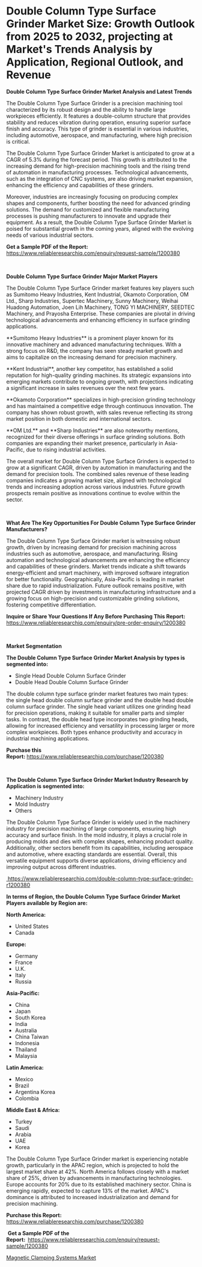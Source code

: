 <p><h1>Double Column Type Surface Grinder Market Size: Growth Outlook from 2025 to 2032, projecting at Market's Trends Analysis by Application, Regional Outlook, and Revenue</h1></p><p><strong>Double Column Type Surface Grinder Market Analysis and Latest Trends</strong></p>
<p><p>The Double Column Type Surface Grinder is a precision machining tool characterized by its robust design and the ability to handle large workpieces efficiently. It features a double-column structure that provides stability and reduces vibration during operation, ensuring superior surface finish and accuracy. This type of grinder is essential in various industries, including automotive, aerospace, and manufacturing, where high precision is critical.</p><p>The Double Column Type Surface Grinder Market is anticipated to grow at a CAGR of 5.3% during the forecast period. This growth is attributed to the increasing demand for high-precision machining tools and the rising trend of automation in manufacturing processes. Technological advancements, such as the integration of CNC systems, are also driving market expansion, enhancing the efficiency and capabilities of these grinders. </p><p>Moreover, industries are increasingly focusing on producing complex shapes and components, further boosting the need for advanced grinding solutions. The demand for customized and flexible manufacturing processes is pushing manufacturers to innovate and upgrade their equipment. As a result, the Double Column Type Surface Grinder Market is poised for substantial growth in the coming years, aligned with the evolving needs of various industrial sectors.</p></p>
<p><strong>Get a Sample PDF of the Report:&nbsp;</strong> <a href="https://www.reliableresearchiq.com/enquiry/request-sample/1200380?utm_campaign=2241&utm_medium=2&utm_source=Github&utm_content=ia&utm_term=24022025&utm_id=double-column-type-surface-grinder">https://www.reliableresearchiq.com/enquiry/request-sample/1200380</a></p>
<p>&nbsp;</p>
<p><strong>Double Column Type Surface Grinder Major Market Players</strong></p>
<p><p>The Double Column Type Surface Grinder market features key players such as Sumitomo Heavy Industries, Kent Industrial, Okamoto Corporation, OM Ltd., Sharp Industries, Supertec Machinery, Sunny Machinery, Weihai Huadong Automation, Joen Lih Machinery, TONG YI MACHINERY, SEEDTEC Machinery, and Prayosha Enterprise. These companies are pivotal in driving technological advancements and enhancing efficiency in surface grinding applications.</p><p>**Sumitomo Heavy Industries** is a prominent player known for its innovative machinery and advanced manufacturing techniques. With a strong focus on R&D, the company has seen steady market growth and aims to capitalize on the increasing demand for precision machinery.</p><p>**Kent Industrial**, another key competitor, has established a solid reputation for high-quality grinding machines. Its strategic expansions into emerging markets contribute to ongoing growth, with projections indicating a significant increase in sales revenues over the next few years.</p><p>**Okamoto Corporation** specializes in high-precision grinding technology and has maintained a competitive edge through continuous innovation. The company has shown robust growth, with sales revenue reflecting its strong market position in both domestic and international sectors.</p><p>**OM Ltd.** and **Sharp Industries** are also noteworthy mentions, recognized for their diverse offerings in surface grinding solutions. Both companies are expanding their market presence, particularly in Asia-Pacific, due to rising industrial activities.</p><p>The overall market for Double Column Type Surface Grinders is expected to grow at a significant CAGR, driven by automation in manufacturing and the demand for precision tools. The combined sales revenue of these leading companies indicates a growing market size, aligned with technological trends and increasing adoption across various industries. Future growth prospects remain positive as innovations continue to evolve within the sector.</p></p>
<p>&nbsp;</p>
<p><strong>What Are The Key Opportunities For Double Column Type Surface Grinder Manufacturers?</strong></p>
<p><p>The Double Column Type Surface Grinder market is witnessing robust growth, driven by increasing demand for precision machining across industries such as automotive, aerospace, and manufacturing. Rising automation and technological advancements are enhancing the efficiency and capabilities of these grinders. Market trends indicate a shift towards energy-efficient and smart machinery, with improved software integration for better functionality. Geographically, Asia-Pacific is leading in market share due to rapid industrialization. Future outlook remains positive, with projected CAGR driven by investments in manufacturing infrastructure and a growing focus on high-precision and customizable grinding solutions, fostering competitive differentiation.</p></p>
<p><strong>Inquire or Share Your Questions If Any Before Purchasing This Report:</strong> <a href="https://www.reliableresearchiq.com/enquiry/pre-order-enquiry/1200380?utm_campaign=2241&utm_medium=2&utm_source=Github&utm_content=ia&utm_term=24022025&utm_id=double-column-type-surface-grinder">https://www.reliableresearchiq.com/enquiry/pre-order-enquiry/1200380</a></p>
<p>&nbsp;</p>
<p><strong>Market Segmentation</strong></p>
<p><strong>The Double Column Type Surface Grinder Market Analysis by types is segmented into:</strong></p>
<p><ul><li>Single Head Double Column Surface Grinder</li><li>Double Head Double Column Surface Grinder</li></ul></p>
<p><p>The double column type surface grinder market features two main types: the single head double column surface grinder and the double head double column surface grinder. The single head variant utilizes one grinding head for precision operations, making it suitable for smaller parts and simpler tasks. In contrast, the double head type incorporates two grinding heads, allowing for increased efficiency and versatility in processing larger or more complex workpieces. Both types enhance productivity and accuracy in industrial machining applications.</p></p>
<p><strong>Purchase this Report:&nbsp;</strong><a href="https://www.reliableresearchiq.com/purchase/1200380?utm_campaign=2241&utm_medium=2&utm_source=Github&utm_content=ia&utm_term=24022025&utm_id=double-column-type-surface-grinder">https://www.reliableresearchiq.com/purchase/1200380</a></p>
<p>&nbsp;</p>
<p><strong>The Double Column Type Surface Grinder Market Industry Research by Application is segmented into:</strong></p>
<p><ul><li>Machinery Industry</li><li>Mold Industry</li><li>Others</li></ul></p>
<p><p>The Double Column Type Surface Grinder is widely used in the machinery industry for precision machining of large components, ensuring high accuracy and surface finish. In the mold industry, it plays a crucial role in producing molds and dies with complex shapes, enhancing product quality. Additionally, other sectors benefit from its capabilities, including aerospace and automotive, where exacting standards are essential. Overall, this versatile equipment supports diverse applications, driving efficiency and improving output across different industries.</p></p>
<p><a href="https://www.reliableresearchiq.com/double-column-type-surface-grinder-r1200380?utm_campaign=2241&utm_medium=2&utm_source=Github&utm_content=ia&utm_term=24022025&utm_id=double-column-type-surface-grinder">&nbsp;https://www.reliableresearchiq.com/double-column-type-surface-grinder-r1200380</a></p>
<p><strong>In terms of Region, the Double Column Type Surface Grinder Market Players available by Region are:</strong></p>
<p>
    <p> <strong> North America: </strong>
        <ul>
            <li>United States</li>
            <li>Canada</li>
        </ul>
        </p> 
    <p> <strong> Europe: </strong>
        <ul>
            <li>Germany</li>
            <li>France</li>
            <li>U.K.</li>
            <li>Italy</li>
            <li>Russia</li>
        </ul>
        </p> 
    <p> <strong> Asia-Pacific: </strong>
        <ul>
            <li>China</li>
            <li>Japan</li>
            <li>South Korea</li>
            <li>India</li>
            <li>Australia</li>
            <li>China Taiwan</li>
            <li>Indonesia</li>
            <li>Thailand</li>
            <li>Malaysia</li>
        </ul>
        </p> 
    <p> <strong> Latin America: </strong>
        <ul>
            <li>Mexico</li>
            <li>Brazil</li>
            <li>Argentina Korea</li>
            <li>Colombia</li>
        </ul>
        </p> 
    <p> <strong> Middle East & Africa: </strong>
        <ul>
            <li>Turkey</li>
            <li>Saudi</li>
            <li>Arabia</li>
            <li>UAE</li>
            <li>Korea</li>
        </ul>
    </p>
    </p>
<p><p>The Double Column Type Surface Grinder market is experiencing notable growth, particularly in the APAC region, which is projected to hold the largest market share at 42%. North America follows closely with a market share of 25%, driven by advancements in manufacturing technologies. Europe accounts for 20% due to its established machinery sector. China is emerging rapidly, expected to capture 13% of the market. APAC's dominance is attributed to increased industrialization and demand for precision machining.</p></p>
<p><strong>Purchase this Report: </strong><a href="https://www.reliableresearchiq.com/purchase/1200380?utm_campaign=2241&utm_medium=2&utm_source=Github&utm_content=ia&utm_term=24022025&utm_id=double-column-type-surface-grinder">https://www.reliableresearchiq.com/purchase/1200380</a></p>
<p>&nbsp;<strong>Get a Sample PDF of the Report:&nbsp;&nbsp;</strong><a href="https://www.reliableresearchiq.com/enquiry/request-sample/1200380?utm_campaign=2241&utm_medium=2&utm_source=Github&utm_content=ia&utm_term=24022025&utm_id=double-column-type-surface-grinder">https://www.reliableresearchiq.com/enquiry/request-sample/1200380</a></p>
<p><strong></strong></p>
<p><p><a href="https://github.com/edacruz6/Market-Research-Report-List-1/blob/main/magnetic-clamping-systems-market.md?utm_campaign=2241&utm_medium=2&utm_source=Github&utm_content=ia&utm_term=24022025&utm_id=double-column-type-surface-grinder">Magnetic Clamping Systems Market</a></p></p>